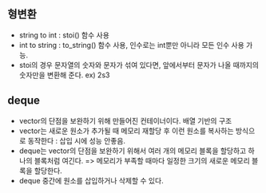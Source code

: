 ## 형변환
- string to int : stoi() 함수 사용
- int to string : to_string() 함수 사용, 인수로는 int뿐만 아니라 모든 인수 사용 가능.
- stoi의 경우 문자열의 숫자와 문자가 섞여 있다면, 앞에서부터 문자가 나올 때까지의 숫자만을 
변환해 준다. ex) 2s3

## deque
- vector의 단점을 보완하기 위해 만들어진 컨테이너이다. 배열 기반의 구조
- vector는 새로운 원소가 추가될 때 메모리 재할당 후 이런 원소를 복사하는 방식으로 동작한다 : 삽입 시에 성능 안좋음.
- deque는 vector의 단점을 보완하기 위해서 여러 개의 메모리 블록을 할당하고 하나의 블록처럼 여긴다. => 메모리가
부족할 때마다 일정한 크기의 새로운 메모리 블록을 할당한다.
- deque 중간에 원소를 삽입하거나 삭제할 수 있다.

